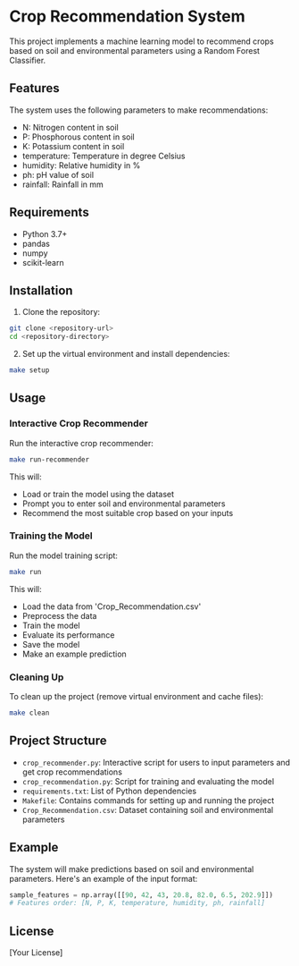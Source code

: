 # Crop Recommendation System

This project implements a machine learning model to recommend crops based on soil and environmental parameters using a Random Forest Classifier.

## Features

The system uses the following parameters to make recommendations:
- N: Nitrogen content in soil
- P: Phosphorous content in soil
- K: Potassium content in soil
- temperature: Temperature in degree Celsius
- humidity: Relative humidity in %
- ph: pH value of soil
- rainfall: Rainfall in mm

## Requirements

- Python 3.7+
- pandas
- numpy
- scikit-learn

## Installation

1. Clone the repository:
```bash
git clone <repository-url>
cd <repository-directory>
```

2. Set up the virtual environment and install dependencies:
```bash
make setup
```

## Usage

### Interactive Crop Recommender

Run the interactive crop recommender:
```bash
make run-recommender
```

This will:
- Load or train the model using the dataset
- Prompt you to enter soil and environmental parameters
- Recommend the most suitable crop based on your inputs

### Training the Model

Run the model training script:
```bash
make run
```

This will:
- Load the data from 'Crop_Recommendation.csv'
- Preprocess the data
- Train the model
- Evaluate its performance
- Save the model
- Make an example prediction

### Cleaning Up

To clean up the project (remove virtual environment and cache files):
```bash
make clean
```

## Project Structure

- `crop_recommender.py`: Interactive script for users to input parameters and get crop recommendations
- `crop_recommendation.py`: Script for training and evaluating the model
- `requirements.txt`: List of Python dependencies
- `Makefile`: Contains commands for setting up and running the project
- `Crop_Recommendation.csv`: Dataset containing soil and environmental parameters

## Example

The system will make predictions based on soil and environmental parameters. Here's an example of the input format:

```python
sample_features = np.array([[90, 42, 43, 20.8, 82.0, 6.5, 202.9]])
# Features order: [N, P, K, temperature, humidity, ph, rainfall]
```

## License

[Your License] 